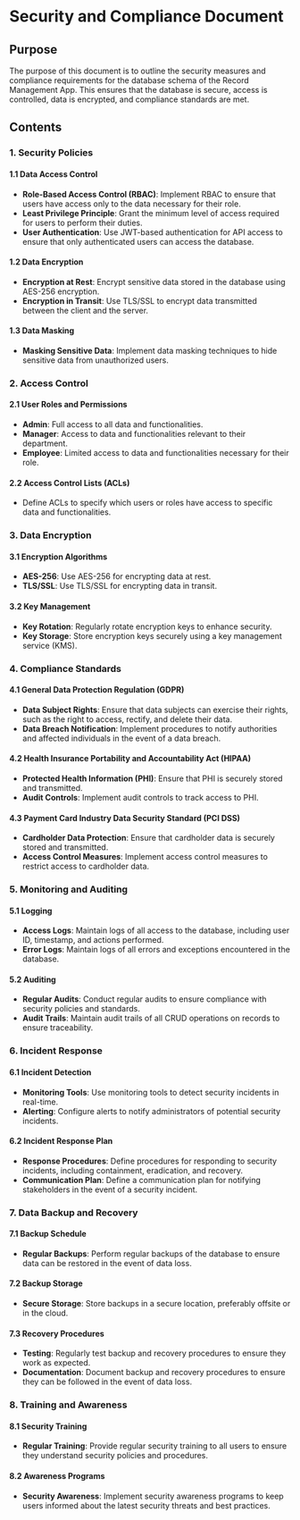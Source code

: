 # Security and Compliance Document

## Purpose
The purpose of this document is to outline the security measures and compliance requirements for the database schema of the Record Management App. This ensures that the database is secure, access is controlled, data is encrypted, and compliance standards are met.

## Contents

### 1. Security Policies
#### 1.1 Data Access Control
- **Role-Based Access Control (RBAC)**: Implement RBAC to ensure that users have access only to the data necessary for their role.
- **Least Privilege Principle**: Grant the minimum level of access required for users to perform their duties.
- **User Authentication**: Use JWT-based authentication for API access to ensure that only authenticated users can access the database.

#### 1.2 Data Encryption
- **Encryption at Rest**: Encrypt sensitive data stored in the database using AES-256 encryption.
- **Encryption in Transit**: Use TLS/SSL to encrypt data transmitted between the client and the server.

#### 1.3 Data Masking
- **Masking Sensitive Data**: Implement data masking techniques to hide sensitive data from unauthorized users.

### 2. Access Control
#### 2.1 User Roles and Permissions
- **Admin**: Full access to all data and functionalities.
- **Manager**: Access to data and functionalities relevant to their department.
- **Employee**: Limited access to data and functionalities necessary for their role.

#### 2.2 Access Control Lists (ACLs)
- Define ACLs to specify which users or roles have access to specific data and functionalities.

### 3. Data Encryption
#### 3.1 Encryption Algorithms
- **AES-256**: Use AES-256 for encrypting data at rest.
- **TLS/SSL**: Use TLS/SSL for encrypting data in transit.

#### 3.2 Key Management
- **Key Rotation**: Regularly rotate encryption keys to enhance security.
- **Key Storage**: Store encryption keys securely using a key management service (KMS).

### 4. Compliance Standards
#### 4.1 General Data Protection Regulation (GDPR)
- **Data Subject Rights**: Ensure that data subjects can exercise their rights, such as the right to access, rectify, and delete their data.
- **Data Breach Notification**: Implement procedures to notify authorities and affected individuals in the event of a data breach.

#### 4.2 Health Insurance Portability and Accountability Act (HIPAA)
- **Protected Health Information (PHI)**: Ensure that PHI is securely stored and transmitted.
- **Audit Controls**: Implement audit controls to track access to PHI.

#### 4.3 Payment Card Industry Data Security Standard (PCI DSS)
- **Cardholder Data Protection**: Ensure that cardholder data is securely stored and transmitted.
- **Access Control Measures**: Implement access control measures to restrict access to cardholder data.

### 5. Monitoring and Auditing
#### 5.1 Logging
- **Access Logs**: Maintain logs of all access to the database, including user ID, timestamp, and actions performed.
- **Error Logs**: Maintain logs of all errors and exceptions encountered in the database.

#### 5.2 Auditing
- **Regular Audits**: Conduct regular audits to ensure compliance with security policies and standards.
- **Audit Trails**: Maintain audit trails of all CRUD operations on records to ensure traceability.

### 6. Incident Response
#### 6.1 Incident Detection
- **Monitoring Tools**: Use monitoring tools to detect security incidents in real-time.
- **Alerting**: Configure alerts to notify administrators of potential security incidents.

#### 6.2 Incident Response Plan
- **Response Procedures**: Define procedures for responding to security incidents, including containment, eradication, and recovery.
- **Communication Plan**: Define a communication plan for notifying stakeholders in the event of a security incident.

### 7. Data Backup and Recovery
#### 7.1 Backup Schedule
- **Regular Backups**: Perform regular backups of the database to ensure data can be restored in the event of data loss.

#### 7.2 Backup Storage
- **Secure Storage**: Store backups in a secure location, preferably offsite or in the cloud.

#### 7.3 Recovery Procedures
- **Testing**: Regularly test backup and recovery procedures to ensure they work as expected.
- **Documentation**: Document backup and recovery procedures to ensure they can be followed in the event of data loss.

### 8. Training and Awareness
#### 8.1 Security Training
- **Regular Training**: Provide regular security training to all users to ensure they understand security policies and procedures.

#### 8.2 Awareness Programs
- **Security Awareness**: Implement security awareness programs to keep users informed about the latest security threats and best practices.

